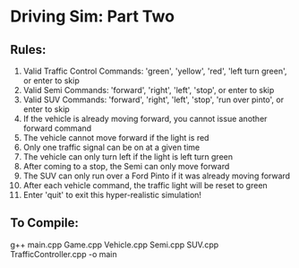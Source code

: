 # Driving Sim: Part Two

## Rules:
1)  Valid Traffic Control Commands: 'green', 'yellow', 'red', 'left turn green', or enter to skip
2)  Valid Semi Commands: 'forward', 'right', 'left', 'stop', or enter to skip
3)  Valid SUV Commands: 'forward', 'right', 'left', 'stop', 'run over pinto', or enter to skip
4)  If the vehicle is already moving forward, you cannot issue another forward command
5)  The vehicle cannot move forward if the light is red
6)  Only one traffic signal can be on at a given time
7)  The vehicle can only turn left if the light is left turn green
8)  After coming to a stop, the Semi can only move forward
9)  The SUV can only run over a Ford Pinto if it was already moving forward
10) After each vehicle command, the traffic light will be reset to green
11) Enter 'quit' to exit this hyper-realistic simulation!

## To Compile:
g++ main.cpp Game.cpp Vehicle.cpp Semi.cpp SUV.cpp TrafficController.cpp -o main